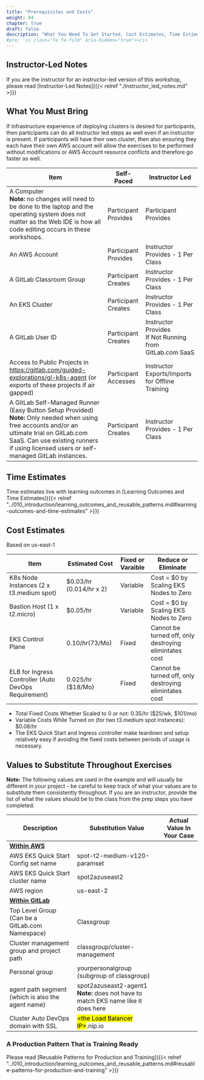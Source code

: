 ```yaml
---
title: "Prerequisites and Costs"
weight: 04
chapter: true
draft: false
description: "What You Need To Get Started, Cost Estimates, Time Estimates, Name Substitutions."
#pre: '<i class="fa fa-film" aria-hidden="true"></i> '
---
```


## Instructor-Led Notes

If you are the instructor for an instructor-led version of this workshop, please read [Instructor-Led Notes]({{< relref "./instructor_led_notes.md" >}})

## What You Must Bring

If infrastructure experience of deploying clusters is desired for participants, then participants can do all instructor led steps as well even if an instructor is present. If participants will have their own cluster, then also ensuring they each have their own AWS account will allow the exercises to be performed without modifications or AWS Account resource conflicts and therefore go faster as well.

| Item                                                         | Self-Paced           | Instructor Led                                               |
| ------------------------------------------------------------ | -------------------- | ------------------------------------------------------------ |
| A Computer<br />**Note:** no changes will need to be done to the laptop and the operating system does not matter as the Web IDE is how all code editing occurs in these workshops. | Participant Provides | Participant Provides                                         |
| An AWS Account                                               | Participant Provides | Instructor Provides - 1 Per Class                            |
| A GitLab Classroom Group                                     | Participant Creates  | Instructor Provides - 1 Per Class                            |
| An EKS Cluster                                               | Participant Creates  | Instructor Provides - 1 Per Class                            |
| A GitLab User ID                                             | Participant Creates  | Instructor Provides <br />If Not Running from <br />GitLab.com SaaS |
| Access to Public Projects in https://gitlab.com/guided-explorations/gl-k8s-agent (or exports of these projects if air gapped) | Participant Accesses | Instructor Exports/Imports for Offline Training              |
| A GitLab Self-Managed Runner (Easy Button Setup Provided)<br />**Note:** Only needed when using free accounts and/or an ultimate trial on GitLab.com SaaS. Can use existing runners if using licensed users or self-managed GitLab instances. | Participant Creates  | Instructor Provides - 1 Per Class                            |

## Time Estimates

Time estimates live with learning outcomes in [Learning Outcomes and Time Estimates]({{< relref "../010_introduction/learning_outcomes_and_reusable_patterns.md#learning-outcomes-and-time-estimates" >}})

## Cost Estimates

Based on us-east-1

| Item                                                | Estimated Cost          | Fixed or <br />Varaible | Reduce or Eliminate                                    |
| --------------------------------------------------- | ----------------------- | ---------------------- | ------------------------------------------------------ |
| K8s Node Instances (2 x t3.medium spot)             | $0.03/hr (0.014/hr x 2) | Variable               | Cost = $0 by Scaling EKS Nodes to Zero                       |
| Bastion Host (1 x t2.micro)                         | $0.05/hr                | Variable               | Cost = $0 by Scaling EKS Nodes to Zero                       |
| EKS Control Plane                                   | $0.10/hr ($73/Mo)       | Fixed                  | Cannot be turned off, only destroying elimintates cost |
| ELB for Ingress Controller (Auto DevOps Requirement) | 0.025/hr ($18/Mo)       | Fixed                  | Cannot be turned off, only destroying elimintates cost |

- Total Fixed Costs Whether Scaled to 0 or not: 0.35/hr ($25/wk, $101/mo)
- Variable Costs While Turned on (for two t3.medium spot instances): $0.08/hr
- The EKS Quick Start and Ingress controller make teardown and setup relatively easy if avoiding the fixed costs between periods of usage is necessary.

## Values to Substitute Throughout Exercises

**Note:** The following values are used in the example and will usually be different in your project - be careful to keep track of what your values are to substitute them consistently throughout. If you are an instructor, provide the list of what the values should be to the class from the prep steps you have completed.

| Description                                       | Substitution Value                                           | Actual Value In Your Case |
| ------------------------------------------------- | ------------------------------------------------------------ | ------------------------- |
| **<u>Within AWS</u>**                             |                                                              |                           |
| AWS EKS Quick Start Config set name               | spot-t2-medium-v120-paramset                                 |                           |
| AWS EKS Quick Start cluster name                  | spot2azuseast2                                               |                           |
| AWS region                                        | us-east-2                                                    |                           |
| **<u>Within GitLab</u>**                          |                                                              |                           |
| Top Level Group (Can be a GitLab.com Namespace)   | Classgroup                                                   |                           |
| Cluster management group and project path         | classgroup/cluster-management                                |                           |
| Personal group                                    | yourpersonalgroup (subgroup of classgroup)                   |                           |
| agent path segment (which is also the agent name) | spot2azuseast2-agent1<br />**Note:** does not have to match EKS name like it does here |                           |
| Cluster Auto DevOps domain with SSL               | <mark>\<the Load Balancer IP\></mark>.nip.io                 |                           |

### A Production Pattern That is Training Ready

Please read [Reusable Patterns for Production and Training]({{< relref "../010_introduction/learning_outcomes_and_reusable_patterns.md#reusable-patterns-for-production-and-training" >}})

